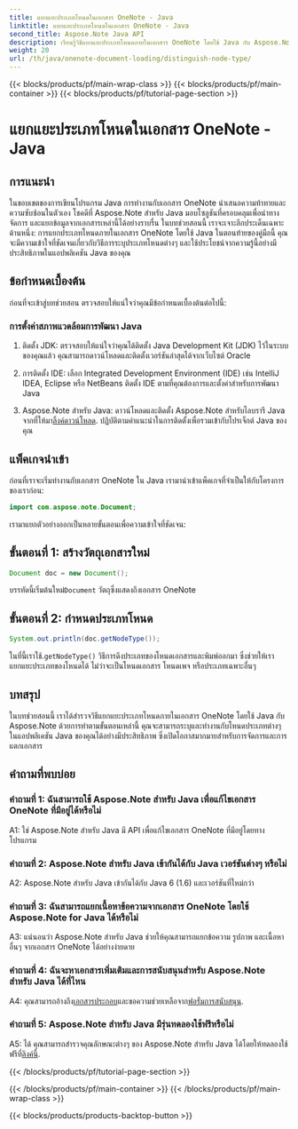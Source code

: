```yaml
---
title: แยกแยะประเภทโหนดในเอกสาร OneNote - Java
linktitle: แยกแยะประเภทโหนดในเอกสาร OneNote - Java
second_title: Aspose.Note Java API
description: เรียนรู้วิธีแยกแยะประเภทโหนดภายในเอกสาร OneNote โดยใช้ Java กับ Aspose.Note สำรวจคำแนะนำทีละขั้นตอนและคำถามที่พบบ่อยเพื่อการบูรณาการที่ราบรื่น
weight: 20
url: /th/java/onenote-document-loading/distinguish-node-type/
---
```


{{< blocks/products/pf/main-wrap-class >}}
{{< blocks/products/pf/main-container >}}
{{< blocks/products/pf/tutorial-page-section >}}

# แยกแยะประเภทโหนดในเอกสาร OneNote - Java

## การแนะนำ

ในขอบเขตของการเขียนโปรแกรม Java การทำงานกับเอกสาร OneNote นำเสนอความท้าทายและความซับซ้อนในตัวเอง โชคดีที่ Aspose.Note สำหรับ Java มอบโซลูชันที่ครอบคลุมเพื่อนำทาง จัดการ และแยกข้อมูลจากเอกสารเหล่านี้ได้อย่างราบรื่น ในบทช่วยสอนนี้ เราจะเจาะลึกประเด็นเฉพาะด้านหนึ่ง: การแยกประเภทโหนดภายในเอกสาร OneNote โดยใช้ Java ในตอนท้ายของคู่มือนี้ คุณจะมีความเข้าใจที่ชัดเจนเกี่ยวกับวิธีการระบุประเภทโหนดต่างๆ และใช้ประโยชน์จากความรู้นี้อย่างมีประสิทธิภาพในแอปพลิเคชัน Java ของคุณ

## ข้อกำหนดเบื้องต้น

ก่อนที่จะเข้าสู่บทช่วยสอน ตรวจสอบให้แน่ใจว่าคุณมีข้อกำหนดเบื้องต้นต่อไปนี้:

### การตั้งค่าสภาพแวดล้อมการพัฒนา Java

1. ติดตั้ง JDK: ตรวจสอบให้แน่ใจว่าคุณได้ติดตั้ง Java Development Kit (JDK) ไว้ในระบบของคุณแล้ว คุณสามารถดาวน์โหลดและติดตั้งเวอร์ชันล่าสุดได้จากเว็บไซต์ Oracle

2. การติดตั้ง IDE: เลือก Integrated Development Environment (IDE) เช่น IntelliJ IDEA, Eclipse หรือ NetBeans ติดตั้ง IDE ตามที่คุณต้องการและตั้งค่าสำหรับการพัฒนา Java

3.  Aspose.Note สำหรับ Java: ดาวน์โหลดและติดตั้ง Aspose.Note สำหรับไลบรารี Java จากที่ให้มา[ลิ้งค์ดาวน์โหลด](https://releases.aspose.com/note/java/). ปฏิบัติตามคำแนะนำในการติดตั้งเพื่อรวมเข้ากับโปรเจ็กต์ Java ของคุณ

## แพ็คเกจนำเข้า

ก่อนที่เราจะเริ่มทำงานกับเอกสาร OneNote ใน Java เรามานำเข้าแพ็คเกจที่จำเป็นให้กับโครงการของเราก่อน:

```java
import com.aspose.note.Document;
```

เรามาแยกตัวอย่างออกเป็นหลายขั้นตอนเพื่อความเข้าใจที่ชัดเจน:

## ขั้นตอนที่ 1: สร้างวัตถุเอกสารใหม่

```java
Document doc = new Document();
```

 บรรทัดนี้เริ่มต้นใหม่`Document` วัตถุซึ่งแสดงถึงเอกสาร OneNote

## ขั้นตอนที่ 2: กำหนดประเภทโหนด

```java
System.out.println(doc.getNodeType());
```

 ในที่นี้เราใช้.`getNodeType()` วิธีการดึงประเภทของโหนดเอกสารและพิมพ์ออกมา ซึ่งช่วยให้เราแยกแยะประเภทของโหนดได้ ไม่ว่าจะเป็นโหนดเอกสาร โหนดเพจ หรือประเภทเฉพาะอื่นๆ

## บทสรุป

ในบทช่วยสอนนี้ เราได้สำรวจวิธีแยกแยะประเภทโหนดภายในเอกสาร OneNote โดยใช้ Java กับ Aspose.Note ด้วยการทำตามขั้นตอนเหล่านี้ คุณจะสามารถระบุและทำงานกับโหนดประเภทต่างๆ ในแอปพลิเคชัน Java ของคุณได้อย่างมีประสิทธิภาพ ซึ่งเปิดโอกาสมากมายสำหรับการจัดการและการแตกเอกสาร

## คำถามที่พบบ่อย

### คำถามที่ 1: ฉันสามารถใช้ Aspose.Note สำหรับ Java เพื่อแก้ไขเอกสาร OneNote ที่มีอยู่ได้หรือไม่

A1: ใช่ Aspose.Note สำหรับ Java มี API เพื่อแก้ไขเอกสาร OneNote ที่มีอยู่โดยทางโปรแกรม

### คำถามที่ 2: Aspose.Note สำหรับ Java เข้ากันได้กับ Java เวอร์ชันต่างๆ หรือไม่

A2: Aspose.Note สำหรับ Java เข้ากันได้กับ Java 6 (1.6) และเวอร์ชันที่ใหม่กว่า

### คำถามที่ 3: ฉันสามารถแยกเนื้อหาข้อความจากเอกสาร OneNote โดยใช้ Aspose.Note for Java ได้หรือไม่

A3: แน่นอนว่า Aspose.Note สำหรับ Java ช่วยให้คุณสามารถแยกข้อความ รูปภาพ และเนื้อหาอื่นๆ จากเอกสาร OneNote ได้อย่างง่ายดาย

### คำถามที่ 4: ฉันจะหาเอกสารเพิ่มเติมและการสนับสนุนสำหรับ Aspose.Note สำหรับ Java ได้ที่ไหน

 A4: คุณสามารถอ้างถึง[เอกสารประกอบ](https://reference.aspose.com/note/java/)และขอความช่วยเหลือจาก[ฟอรั่มการสนับสนุน](https://forum.aspose.com/c/note/28).

### คำถามที่ 5: Aspose.Note สำหรับ Java มีรุ่นทดลองใช้ฟรีหรือไม่

 A5: ได้ คุณสามารถสำรวจคุณลักษณะต่างๆ ของ Aspose.Note สำหรับ Java ได้โดยให้ทดลองใช้ฟรีที่[ลิงค์นี้](https://releases.aspose.com/).

{{< /blocks/products/pf/tutorial-page-section >}}

{{< /blocks/products/pf/main-container >}}
{{< /blocks/products/pf/main-wrap-class >}}

{{< blocks/products/products-backtop-button >}}
